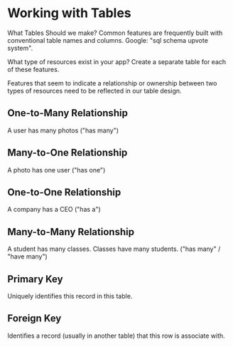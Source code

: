 # Working with Tables

What Tables Should we make?
Common features are frequently built with conventional table names and columns.
Google: "sql schema upvote system".

What type of resources exist in your app? Create a separate table for each of these features.

Features that seem to indicate a relationship or ownership between two types of resources need to be reflected in our 
table design.

## One-to-Many Relationship
A user has many photos ("has many")

## Many-to-One Relationship
A photo has one user ("has one")

## One-to-One Relationship
A company has a CEO ("has a")

## Many-to-Many Relationship
A student has many classes. Classes have many students. ("has many" / "have many")

## Primary Key
Uniquely identifies this record in this table.

## Foreign Key
Identifies a record (usually in another table) that this row is associate with.
